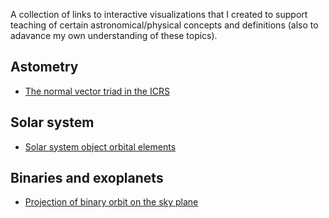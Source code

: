 A collection of links to interactive visualizations that I created to support teaching of certain astronomical/physical concepts and definitions (also to adavance my own understanding of these topics).

## Astometry
* [The normal vector triad in the ICRS](https://agabrown.github.io/teaching-demos-js/icrs-coordinates/)

## Solar system
* [Solar system object orbital elements](https://agabrown.github.io/teaching-demos-js/solar-system-orbital-elements/)

## Binaries and exoplanets
* [Projection of binary orbit on the sky plane](https://agabrown.github.io/teaching-demos-js/binary-orbit-on-sky/)
